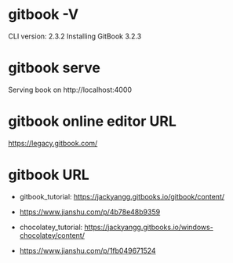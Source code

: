 

# gitbook -V
CLI version: 2.3.2
Installing GitBook 3.2.3


# gitbook serve
Serving book on http://localhost:4000

# gitbook online editor URL

https://legacy.gitbook.com/

# gitbook URL
* gitbook_tutorial: https://jackyangg.gitbooks.io/gitbook/content/
* https://www.jianshu.com/p/4b78e48b9359

* chocolatey_tutorial: https://jackyangg.gitbooks.io/windows-chocolatey/content/
* https://www.jianshu.com/p/1fb049671524